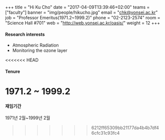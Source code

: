 +++
title = "Hi Ku Cho"
date = "2017-04-09T13:39:46+02:00"
teams = ["faculty"]
banner = "img/people/hikucho.jpg"
email = "chk@yonsei.ac.kr"
job = "Professor Emeritus(1971.2~1999.2)"
phone = "02-2123-2574"
room = "Science Hall #701"
web = "http://web.yonsei.ac.kr/oasis/"
weight = 12
+++

#### Research interests
+ Atmospheric Radiation
+ Monitoring the ozone layer

<<<<<<< HEAD
#### Tenure
1971.2 ~ 1999.2
=======
#### 재임기간
1971년 2월~1999년 2월
>>>>>>> 6212ff65309bb21177da4b4b7df46cfc31c93fc4
